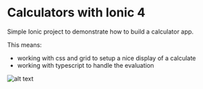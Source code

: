 # Calculators with Ionic 4

Simple Ionic project to demonstrate how to build a calculator app.

This means:
- working with css and grid to setup a nice display of a calculate
- working with typescript to handle the evaluation 


![alt text](http:images/basic.png)
